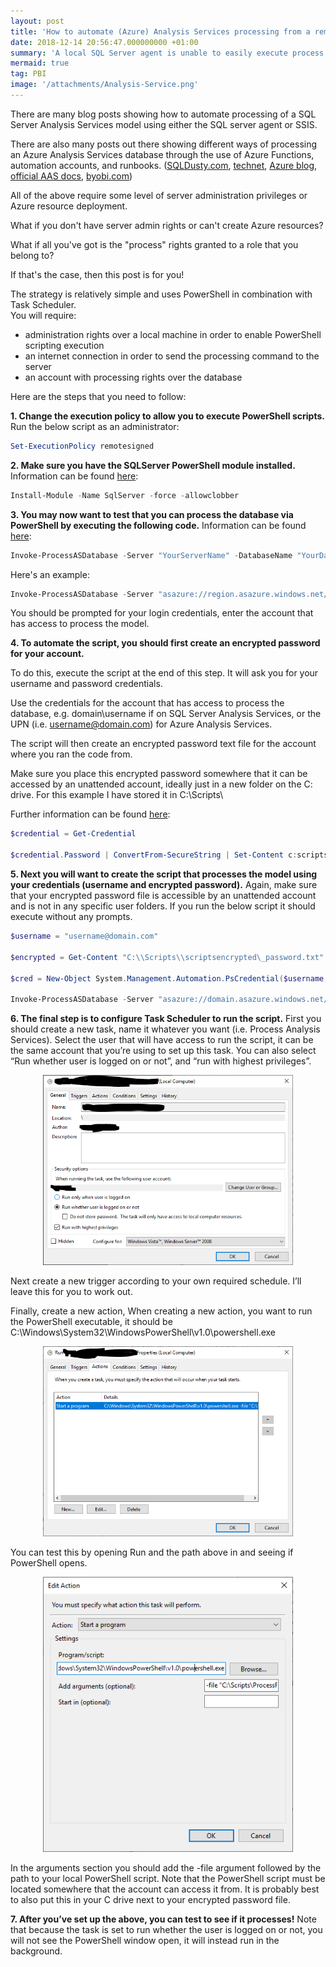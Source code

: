 ```yaml
---
layout: post
title: 'How to automate (Azure) Analysis Services processing from a remote PC'
date: 2018-12-14 20:56:47.000000000 +01:00
summary: 'A local SQL Server agent is unable to easily execute process commands against a remote Azure Analysis Services instance. This post details how to overcome this difficulty while also not having server administration rights.'
mermaid: true
tag: PBI
image: '/attachments/Analysis-Service.png'
---
```

There are many blog posts showing how to automate processing of a SQL Server Analysis Services model using either the SQL server agent or SSIS.

There are also many posts out there showing different ways of processing an Azure Analysis Services database through the use of Azure Functions, automation accounts, and runbooks. ([SQLDusty.com](https://sqldusty.com/2017/06/21/how-to-automate-processing-of-azure-analysis-services-models), [technet](https://blogs.technet.microsoft.com/uktechnet/2018/06/22/how-to-automate-processing-your-azure-analysis-services-models), [Azure blog](https://azure.microsoft.com/en-au/blog/automating-azure-analysis-services-processing-with-azure-functions), [official AAS docs](https://docs.microsoft.com/en-us/sql/analysis-services/instances/schedule-ssas-administrative-tasks-with-sql-server-agent?view=sql-server-2017), [byobi.com](http://byobi.com/2016/11/processing-an-azure-as-database))

All of the above require some level of server administration privileges or Azure resource deployment.

What if you don't have server admin rights or can't create Azure resources?

What if all you've got is the "process" rights granted to a role that you belong to?

If that's the case, then this post is for you!

The strategy is relatively simple and uses PowerShell in combination with Task Scheduler.  
You will require:

*   administration rights over a local machine in order to enable PowerShell scripting execution
*   an internet connection in order to send the processing command to the server
*   an account with processing rights over the database

Here are the steps that you need to follow:

**1\. Change the execution policy to allow you to execute PowerShell scripts.** Run the below script as an administrator:

```powershell
Set-ExecutionPolicy remotesigned
```
**2\. Make sure you have the SQLServer PowerShell module installed.** Information can be found [here](https://docs.microsoft.com/en-us/sql/powershell/download-sql-server-ps-module?view=sql-server-2017):

```powershell
Install-Module -Name SqlServer -force -allowclobber
```

**3\. You may now want to test that you can process the database via PowerShell by executing the following code.** Information can be found [here](https://docs.microsoft.com/en-us/powershell/module/sqlserver/invoke-processasdatabase?view=sqlserver-ps):

```powershell
Invoke-ProcessASDatabase -Server "YourServerName" -DatabaseName "YourDatabaseName" -RefreshType "RefreshTypeHere"
```

Here's an example:

```powershell
Invoke-ProcessASDatabase -Server "asazure://region.asazure.windows.net/databaseinstance1" -DatabaseName "Database1" -RefreshType "Full"
```

You should be prompted for your login credentials, enter the account that has access to process the model.

**4\. To automate the script, you should first create an encrypted password for your account.**

To do this, execute the script at the end of this step. It will ask you for your username and password credentials.

Use the credentials for the account that has access to process the database, e.g. domain\\username if on SQL Server Analysis Services, or the UPN (i.e. username@domain.com) for Azure Analysis Services.

The script will then create an encrypted password text file for the account where you ran the code from.

Make sure you place this encrypted password somewhere that it can be accessed by an unattended account, ideally just in a new folder on the C: drive. For this example I have stored it in C:\\Scripts\\

Further information can be found [here](https://interworks.com/blog/trhymer/2013/07/08/powershell-how-encrypt-and-store-credentials-securely-use-automation-scripts):

```powershell
$credential = Get-Credential

$credential.Password | ConvertFrom-SecureString | Set-Content c:scriptsencrypted\_password1.txt\
```

**5\. Next you will want to create the script that processes the model using your credentials (username and encrypted password).** Again, make sure that your encrypted password file is accessible by an unattended account and is not in any specific user folders. If you run the below script it should execute without any prompts.

```powershell
$username = "username@domain.com"

$encrypted = Get-Content "C:\\Scripts\\scriptsencrypted\_password.txt" | ConvertTo-SecureString

$cred = New-Object System.Management.Automation.PsCredential($username, $encrypted)

Invoke-ProcessASDatabase -Server "asazure://domain.asazure.windows.net/databaseinstance1" -DatabaseName "database1" -RefreshType "Full" -Credential $cred\
```

**6\. The final step is to configure Task Scheduler to run the script.** First you should create a new task, name it whatever you want (i.e. Process Analysis Services). Select the user that will have access to run the script, it can be the same account that you’re using to set up this task. You can also select “Run whether user is logged on or not”, and “run with highest privileges”.

<div align='center'><img src = '/attachments/Task-Scheduler-1.png' width='400'></div>

Next create a new trigger according to your own required schedule. I’ll leave this for you to work out.

Finally, create a new action, When creating a new action, you want to run the PowerShell executable, it should be C:\\Windows\\System32\\WindowsPowerShell\\v1.0\\powershell.exe

<div align='center'><img src = '/attachments/Task-Scheduler-2.png' width='400'></div>

You can test this by opening Run and the path above in and seeing if PowerShell opens.

<div align='center'><img src = '/attachments/Task-Scheduler-3.png' width='400'></div>

In the arguments section you should add the -file argument followed by the path to your local PowerShell script. Note that the PowerShell script must be located somewhere that the account can access it from. It is probably best to also put this in your C drive next to your encrypted password file.

**7\. After you’ve set up the above, you can test to see if it processes!** Note that because the task is set to run whether the user is logged on or not, you will not see the PowerShell window open, it will instead run in the background.

